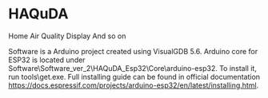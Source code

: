 # HAQuDA
Home Air Quality Display And so on

Software is a Arduino project created using VisualGDB 5.6. Arduino core for ESP32 is located under Software\Software_ver_2\HAQuDA_Esp32\Core\arduino-esp32. To install it, run tools\get.exe. Full installing guide can be found in official documentation https://docs.espressif.com/projects/arduino-esp32/en/latest/installing.html.
